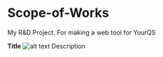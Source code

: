 # Scope-of-Works
My R&amp;D Project. For making a web tool for YourQS

<b>Title</b>
![alt text](https://github.com/ray314/Scope-of-Works/blob/main/images/home%20page.png)
Description
